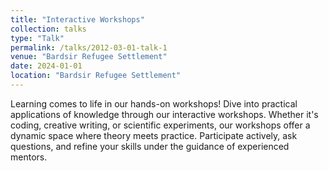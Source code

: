 ```yaml
---
title: "Interactive Workshops"
collection: talks
type: "Talk"
permalink: /talks/2012-03-01-talk-1
venue: "Bardsir Refugee Settlement"
date: 2024-01-01
location: "Bardsir Refugee Settlement"
---
```


Learning comes to life in our hands-on workshops! Dive into practical applications of knowledge through our interactive workshops. Whether it's coding, creative writing, or scientific experiments, our workshops offer a dynamic space where theory meets practice. Participate actively, ask questions, and refine your skills under the guidance of experienced mentors.